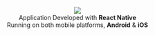 <p align="center">
  <img src="https://media.giphy.com/media/THYhN4tHmK8MoqkB7a/giphy.gif" /><br/>
  <span>Application Developed with <b>React Native</b></span><br/>
  <span>Running on both mobile platforms, <b>Android</b> & <b>iOS</b> </span><br/>
</p>
  
<!-- <p align="center">
  <a href="https://devhubapp.com/" target="_blank">
  <img alt="TripPlanner - Home" height="620" src="https://i.imgur.com/GLEBsqG.png" />
  <img alt="TripPlanner - Let's go Trip! " height="620" src="https://imgur.com/FiWrrLo.png" />
  <img alt="TripPlanner - Add a Trip" height="620" src="https://i.imgur.com/wRPUHyT.png" />
  <img alt="TripPlanner - Choose your destiny Trip" height="620" src="https://i.imgur.com/T1OzZlu.png" />
  <img alt="TripPlanner - Trip Added" height="620" src="https://i.imgur.com/DU5kE0l.png" />
  <img alt="TripPlanner - List Trips" height="620" src="https://i.imgur.com/I8CApHs.png" />
  <img alt="TripPlanner - Trip Detail" height="620" src="https://i.imgur.com/i0USejK.png" />
  <img alt="TripPlanner - Add a Point on Trip" height="620" src="https://i.imgur.com/T1dcm75.png" />
  <img alt="TripPlanner - List Trip After Added Point on Trip" height="620" src="https://i.imgur.com/g6cPmnI.png"/>
  <img alt="TripPlanner - Trip Detail After Added a Point on Trip" height="620" src="https://i.imgur.com/LgbVyLZ.png" />
  </a>
</p>

<br/>

## About the TripPlanner app development

This app was developed by a Hands on [devPleno](https://www.devpleno.com/) by [Tulio Faria](https://www.devpleno.com/sobre/).<br/>
However, new features and improvements on code and UI were made by [me](https://github.com/samuelmataraso).

## What is this app for? ??

TripPlanner is a app to register your trips and points with your financial costs to be made on the trip.

## Features

- [x] **Add Trip**: You can add your destiny trip by Google Places;
- [x] **List Trips**: Your trips that have been added are listed by a list, stating the location, total travel cost amount and the place chosen on the map by a pin;
- [x] **Add Points on Trip**: You can add the points you want to make during the trip with a description and amount to be spent at that point;

### Next features:

- [ ] **Delete Trip**: You will be able to delete a trip;
- [ ] **Delete Point**: You will be able to delete a point;
- [ ] **Edit Trip**: You will be able to edit a trip;
- [ ] **Edit Point**: You will be able to edit a point;
- [ ] **Archived Trip**: You will be able to archived a trip;

> Which one do you want first 🤨 ? Any other recommendations 🤔 ? Send me a <a href="mailto:samuelmataraso@gmail.com">email</a> with subject "Trip Planner" with your suggestion 👍 .

<br/>

## Tech Stack

- [React Native](https://github.com/facebook/react-native)

## Used libraries

- [React Native Gesture Handler](https://github.com/kmagiera/react-native-gesture-handler)
- [React Native Google Places](https://github.com/tolu360/react-native-google-places)
- [React Native Maps](https://github.com/react-native-community/react-native-maps)
- [React Splash Screen](https://github.com/crazycodeboy/react-native-splash-screen) (Used just for android)
- [React Navigation](https://reactnavigation.org/)
- [Vanilla Masker](https://github.com/vanilla-masker/vanilla-masker)

<br/>

> Note: Where is the app data being saved 🤨 ? In the phone storage 📲 by AsyncStorage 🔄 🤩.

<br/>

### Running it locally

- `git clone https://github.com/samuelmataraso/TripPlanner.git`
- `yarn`
- `cd ios/ && pod install`
- `react-native link`
- `react-native run-ios` or `react-native run-android`

To open the project on Xcode, use:

- `cd ios/` and look for the file `TripPlanner.xcworkspace`

<br/>

## Final Considerations

I hope you enjoyed the work, this was the first of many jobs to be shared using React Native technology.

I wish I could contribute my knowledge in React Native with open-source projects (libs, projects, etc ...) and with the community as well.

Then you can wait, because more things have been seen!

Contact me by <a href="mailto:samuelmataraso@gmail.com">email</a> !

<br/>

> Note: Will this app be made available in-store (Apple Store/ Play Store) 🤔 ? perhaps... in the near future (After some improvement, off course 👨‍💻) !

<br/>

## Author

Follow me on Twitter: [@samuelmataraso](https://twitter.com/samuelmataraso)

<a href="https://twitter.com/samuelmataraso" target="_blank"><img src="https://twitter.com/samuelmataraso/profile_image?size=original" height="100" /></a>

<br/> -->
